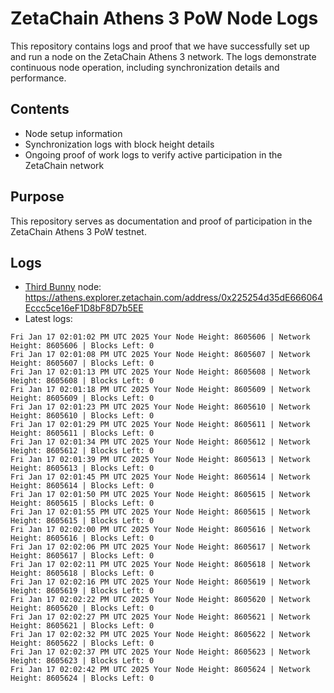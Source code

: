 # ZetaChain Athens 3 PoW Node Logs
This repository contains logs and proof that we have successfully set up and run a node on the ZetaChain Athens 3 network. The logs demonstrate continuous node operation, including synchronization details and performance.

## Contents
- Node setup information
- Synchronization logs with block height details
- Ongoing proof of work logs to verify active participation in the ZetaChain network

## Purpose
This repository serves as documentation and proof of participation in the ZetaChain Athens 3 PoW testnet.

## Logs

- [Third Bunny](https://thirdbunny.xyz/) node: https://athens.explorer.zetachain.com/address/0x225254d35dE666064Eccc5ce16eF1D8bF8D7b5EE
- Latest logs:
```
Fri Jan 17 02:01:02 PM UTC 2025 Your Node Height: 8605606 | Network Height: 8605606 | Blocks Left: 0
Fri Jan 17 02:01:08 PM UTC 2025 Your Node Height: 8605607 | Network Height: 8605607 | Blocks Left: 0
Fri Jan 17 02:01:13 PM UTC 2025 Your Node Height: 8605608 | Network Height: 8605608 | Blocks Left: 0
Fri Jan 17 02:01:18 PM UTC 2025 Your Node Height: 8605609 | Network Height: 8605609 | Blocks Left: 0
Fri Jan 17 02:01:23 PM UTC 2025 Your Node Height: 8605610 | Network Height: 8605610 | Blocks Left: 0
Fri Jan 17 02:01:29 PM UTC 2025 Your Node Height: 8605611 | Network Height: 8605611 | Blocks Left: 0
Fri Jan 17 02:01:34 PM UTC 2025 Your Node Height: 8605612 | Network Height: 8605612 | Blocks Left: 0
Fri Jan 17 02:01:39 PM UTC 2025 Your Node Height: 8605613 | Network Height: 8605613 | Blocks Left: 0
Fri Jan 17 02:01:45 PM UTC 2025 Your Node Height: 8605614 | Network Height: 8605614 | Blocks Left: 0
Fri Jan 17 02:01:50 PM UTC 2025 Your Node Height: 8605615 | Network Height: 8605615 | Blocks Left: 0
Fri Jan 17 02:01:55 PM UTC 2025 Your Node Height: 8605615 | Network Height: 8605615 | Blocks Left: 0
Fri Jan 17 02:02:00 PM UTC 2025 Your Node Height: 8605616 | Network Height: 8605616 | Blocks Left: 0
Fri Jan 17 02:02:06 PM UTC 2025 Your Node Height: 8605617 | Network Height: 8605617 | Blocks Left: 0
Fri Jan 17 02:02:11 PM UTC 2025 Your Node Height: 8605618 | Network Height: 8605618 | Blocks Left: 0
Fri Jan 17 02:02:16 PM UTC 2025 Your Node Height: 8605619 | Network Height: 8605619 | Blocks Left: 0
Fri Jan 17 02:02:22 PM UTC 2025 Your Node Height: 8605620 | Network Height: 8605620 | Blocks Left: 0
Fri Jan 17 02:02:27 PM UTC 2025 Your Node Height: 8605621 | Network Height: 8605621 | Blocks Left: 0
Fri Jan 17 02:02:32 PM UTC 2025 Your Node Height: 8605622 | Network Height: 8605622 | Blocks Left: 0
Fri Jan 17 02:02:37 PM UTC 2025 Your Node Height: 8605623 | Network Height: 8605623 | Blocks Left: 0
Fri Jan 17 02:02:42 PM UTC 2025 Your Node Height: 8605624 | Network Height: 8605624 | Blocks Left: 0
```
